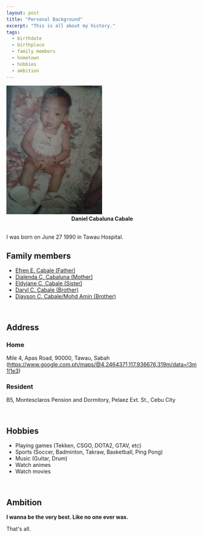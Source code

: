 ```yaml
---
layout: post
title: "Personal Background"
excerpt: "This is all about my history."
tags:
  - birthdate
  - birthplace
  - family members
  - hometown
  - hobbies
  - ambition
---
```


<img src="/images/baby.jpg" alt="Daniel Cabale" style="width: 50%; height: 50%;">

<center><b>Daniel Cabaluna Cabale</b></center><br>

I was born on June 27 1990 in Tawau Hospital.

## Family members
* <a href="http://facebook.com/efren.e.cabale">Efren E. Cabale (Father)</a>
* <a href="http://facebook.com/daylenne.cabaluna">Dialenda C. Cabaluna (Mother)</a>
* <a href="http://facebook.com/eldyjane.cabalunacabale">Eldyjane C. Cabale (Sister)</a>
* <a href="http://facebook.com/iori.ost">Daryl C. Cabale (Brother)</a>
* <a href="http://facebook.com/azman.c.young">Djayson C. Cabale/Mohd Amin (Brother)</a>

<br>

## Address
### Home
Mile 4, Apas Road, 90000, Tawau, Sabah (https://www.google.com.ph/maps/@4.2464371,117.936676,319m/data=!3m1!1e3)
### Resident
B5, Montesclaros Pension and Dormitory, Pelaez Ext. St., Cebu City


<br>

## Hobbies
* Playing games (Tekken, CSGO, DOTA2, GTAV, etc)
* Sports (Soccer, Badminton, Takraw, Basketball, Ping Pong)
* Music (Guitar, Drum)
* Watch animes
* Watch movies

<br>

## Ambition
<b>I wanna be the very best. Like no one ever was. </b>

That's all.


